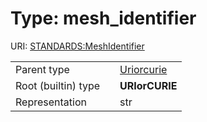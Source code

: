
# Type: mesh_identifier




URI: [STANDARDS:MeshIdentifier](https://w3id.org/bridge2ai/standards-schema/MeshIdentifier)

|  |  |  |
| --- | --- | --- |
| Parent type | | [Uriorcurie](types/Uriorcurie.md) |
| Root (builtin) type | | **URIorCURIE** |
| Representation | | str |
